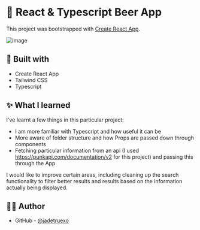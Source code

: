 # 🍺 React & Typescript Beer App

This project was bootstrapped with [Create React App](https://github.com/facebook/create-react-app).

![image](https://user-images.githubusercontent.com/39219696/148582458-6d56c9e3-4318-4689-8e9d-acd472241a23.png)

## 🧰 Built with

- Create React App
- Tailwind CSS
- Typescript

## ✨ What I learned

I've learnt a few things in this particular project:

- I am more familiar with Typescript and how useful it can be
- More aware of folder structure and how Props are passed down through components
- Fetching particular information from an api (I used https://punkapi.com/documentation/v2 for this project) and passing this through the App

I would like to improve certain areas, including cleaning up the search functionality to filter better results and results based on the information actually being displayed.

## ✍🏻 Author

- GitHub - [@jadetruexo](https://github.com/jadetruexo/)
